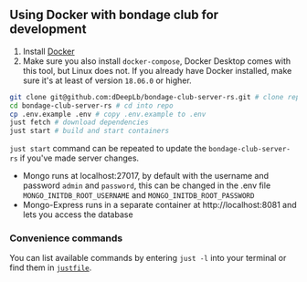 ## Using Docker with bondage club for development
 1. Install [Docker](https://docs.docker.com/get-docker/)
 2. Make sure you also install `docker-compose`, Docker Desktop comes with this tool, but Linux does not. If you already have Docker installed, make sure it's at least of version `18.06.0` or higher.

 ```sh
git clone git@github.com:dDeepLb/bondage-club-server-rs.git # clone repo
cd bondage-club-server-rs # cd into repo
cp .env.example .env # copy .env.example to .env
just fetch # download dependencies
just start # build and start containers
 ```
  `just start` command can be repeated to update the `bondage-club-server-rs` if you've made server changes.
<!-- 
Make the required changes to index.html in your Bondage-Club repository, and it will now be available at http://localhost/BondageClub/ -->

 * Mongo runs at localhost:27017, by default with the username and password `admin` and `password`, this can be changed in the .env file `MONGO_INITDB_ROOT_USERNAME` and `MONGO_INITDB_ROOT_PASSWORD`
 * Mongo-Express runs in a separate container at http://localhost:8081 and lets you access the database

### Convenience commands
You can list available commands by entering `just -l` into your terminal or find them in [`justfile`](./justfile).